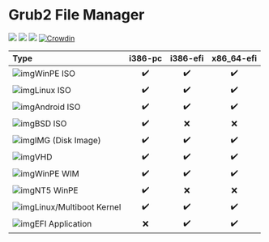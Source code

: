 # Grub2 File Manager 
![](https://img.shields.io/github/license/a1ive/grub2-filemanager.svg?style=flat) ![](https://img.shields.io/github/downloads/a1ive/grub2-filemanager/total.svg?style=flat) ![](https://img.shields.io/github/release/a1ive/grub2-filemanager.svg?style=flat) [![Crowdin](https://badges.crowdin.net/grub2-filemanager/localized.svg)](https://crowdin.com/project/grub2-filemanager)


| Type                                                         | i386-pc | i386-efi | x86_64-efi |
| :----------------------------------------------------------- | :-----: | :------: | :--------: |
| ![img](https://github.com/a1ive/grub2-filemanager/raw/gh-pages/images/iso.png)WinPE ISO |    ✔️    |    ✔️     |     ✔️      |
| ![img](https://github.com/a1ive/grub2-filemanager/raw/gh-pages/images/linux.png)Linux ISO |    ✔️    |    ✔️     |     ✔️      |
| ![img](https://github.com/a1ive/grub2-filemanager/raw/gh-pages/images/android.png)Android ISO |    ✔️    |    ✔️     |     ✔️      |
| ![img](https://github.com/a1ive/grub2-filemanager/raw/gh-pages/images/bsd.png)BSD ISO |    ✔️    |    ❌     |     ❌      |
| ![img](https://github.com/a1ive/grub2-filemanager/raw/gh-pages/images/img.png)IMG (Disk Image) |    ✔️    |    ✔️     |     ✔️      |
| ![img](https://github.com/a1ive/grub2-filemanager/raw/gh-pages/images/vhd.png)VHD |    ✔️    |    ✔️     |     ✔️      |
| ![img](https://github.com/a1ive/grub2-filemanager/raw/gh-pages/images/nt6.png)WinPE WIM |    ✔️    |    ✔️     |     ✔️      |
| ![img](https://github.com/a1ive/grub2-filemanager/raw/gh-pages/images/nt5.png)NT5 WinPE |    ✔️    |    ❌     |     ❌      |
| ![img](https://github.com/a1ive/grub2-filemanager/raw/gh-pages/images/kernel.png)Linux/Multiboot Kernel |    ✔️    |    ✔️     |     ✔️      |
| ![img](https://github.com/a1ive/grub2-filemanager/raw/gh-pages/images/efi.png)EFI Application |    ❌    |    ✔️     |     ✔️      |




